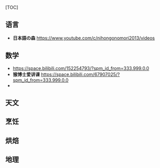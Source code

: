 [TOC]

## 语言

- **日本語の森** https://www.youtube.com/c/nihongonomori2013/videos





## 数学

- https://space.bilibili.com/152254793/?spm_id_from=333.999.0.0
- **猴博士爱讲课** https://space.bilibili.com/67907025/?spm_id_from=333.999.0.0
- 

## 天文



## 烹饪



## 烘焙




## 地理



## 
